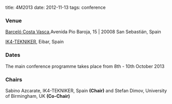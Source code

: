 title: 4M2013
date: 2012-11-13 
tags: conference

### Venue

[Barceló Costa Vasca](http://www.barcelo.com/BarceloHotels/en_GB/hotels/Spain/San-Sebastian/hotel-barcelo-costa-vasca/practical-information.aspx),Avenida Pio Baroja, 15 | 20008 San Sebastián, Spain

[IK4-TEKNIKER](http://www.tekniker.es/en/tekniker/como_llegar/), Eibar, Spain
<!--break--> 

### Dates

The main conference programme takes place from 8th - 10th October 2013
### Chairs

Sabino Azcarate, IK4-TEKNIKER, Spain **(Chair)**
and Stefan Dimov, University of Birmingham, UK **(Co-Chair)**